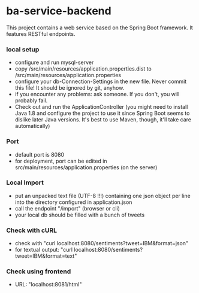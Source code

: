 # ba-service-backend

This project contains a web service based on the Spring Boot framework.
It features RESTful endpoints.


### local setup

- configure and run mysql-server
- copy /src/main/resources/application.properties.dist to /src/main/resources/application.properties
- configure your db-Connection-Settings in the new file. Never commit this file! It should be ignored by git, anyhow.
- if you encounter any problems: ask someone. If you don't, you will probably fail. 
- Check out and run the ApplicationController 
(you might need to install Java 1.8 and configure the project to use it since Spring Boot seems to dislike later Java versions.
It's best to use Maven, though, it'll take care automatically)

### Port
- default port is 8080
- for deployment, port can be edited in src/main/resources/application.properties (on the server)

### Local Import
- put an unpacked text file (UTF-8 !!!) containing one json object per line into the directory configured in application.json
- call the endpoint "/import" (browser or cli)
- your local db should be filled with a bunch of tweets

### Check with cURL

- check with "curl localhost:8080/sentiments?tweet=IBM&format=json"
- for textual output: "curl localhost:8080/sentiments?tweet=IBM&format=text"

### Check using frontend
- URL: "localhost:8081/html"

